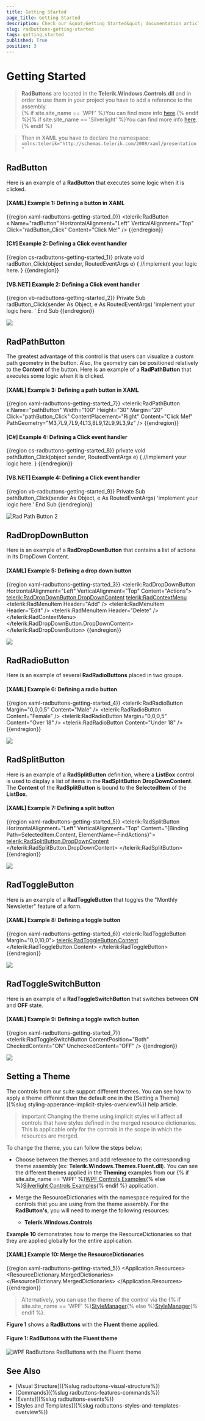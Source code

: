 ```yaml
---
title: Getting Started
page_title: Getting Started
description: Check our &quot;Getting Started&quot; documentation article for the RadButtons {{ site.framework_name }} control.
slug: radbuttons-getting-started
tags: getting,started
published: True
position: 3
---
```


# Getting Started

>__RadButtons__ are located in the __Telerik.Windows.Controls.dll__ and in order to use them in your project you have to add a reference to the assembly.<br/>{% if site.site_name == 'WPF' %}You can find more info [here](http://www.telerik.com/help/wpf/installation-installing-controls-dependencies-wpf.html).{% endif %}{% if site.site_name == 'Silverlight' %}You can find more info [here](http://www.telerik.com/help/silverlight/installation-installing-controls-dependencies.html).{% endif %}

> Then in XAML you have to declare the namespace:
> `xmlns:telerik="http://schemas.telerik.com/2008/xaml/presentation"`

## RadButton

Here is an example of a __RadButton__ that executes some logic when it is clicked.

#### __[XAML] Example 1: Defining a button in XAML__
{{region xaml-radbuttons-getting-started_0}}
	<telerik:RadButton x:Name="radButton" 
	                    HorizontalAlignment="Left"
	                    VerticalAlignment="Top"
	                    Click="radButton_Click"
	                    Content="Click Me!" />
{{endregion}}

#### __[C#] Example 2: Defining a Click event handler__
{{region cs-radbuttons-getting-started_1}}
	private void radButton_Click(object sender, RoutedEventArgs e)
	{
	    //implement your logic here.
	}
{{endregion}}

#### __[VB.NET] Example 2: Defining a Click event handler__
{{region vb-radbuttons-getting-started_2}}
	Private Sub radButton_Click(sender As Object, e As RoutedEventArgs)
	    'implement your logic here. '
	End Sub
{{endregion}}

![](images/RadButtons_Getting_Started_01.png)

## RadPathButton

The greatest advantage of this control is that users can visualize a custom path geometry in the button. Also, the geometry can be positioned relatively to the __Content__ of the button. Here is an example of a __RadPathButton__ that executes some logic when it is clicked.
  
#### __[XAML] Example 3: Defining a path button in XAML__  
{{region xaml-radbuttons-getting-started_7}}
	<telerik:RadPathButton x:Name="pathButton"
	                   Width="100"
	                   Height="30"
	                   Margin="20"
	                   Click="pathButton_Click"
	                   ContentPlacement="Right"
	                   Content="Click Me!"
	                   PathGeometry="M3,7L9,7L9,4L13,8L9,12L9,9L3,9z" />
{{endregion}}

#### __[C#] Example 4: Defining a Click event handler__  
{{region cs-radbuttons-getting-started_8}}
	private void pathButton_Click(object sender, RoutedEventArgs e)
	{
	    //implement your logic here.
	}
{{endregion}}

#### __[VB.NET] Example 4: Defining a Click event handler__  
{{region vb-radbuttons-getting-started_9}}
	Private Sub pathButton_Click(sender As Object, e As RoutedEventArgs)
	    'implement your logic here.'
	End Sub
{{endregion}}

![Rad Path Button 2](images/RadPathButton2.png)

## RadDropDownButton

Here is an example of a __RadDropDownButton__ that contains a list of actions in its DropDown Content.

#### __[XAML] Example 5: Defining a drop down button__  
{{region xaml-radbuttons-getting-started_3}}
	<telerik:RadDropDownButton HorizontalAlignment="Left" 
	                           VerticalAlignment="Top"
	                           Content="Actions">
	    <telerik:RadDropDownButton.DropDownContent>
	        <telerik:RadContextMenu>
	            <telerik:RadMenuItem Header="Add" />
	            <telerik:RadMenuItem Header="Edit" />
	            <telerik:RadMenuItem Header="Delete" />
	        </telerik:RadContextMenu>
	    </telerik:RadDropDownButton.DropDownContent>
	</telerik:RadDropDownButton>
{{endregion}}

![](images/RadButtons_Getting_Started_02.png)

## RadRadioButton

Here is an example of several __RadRadioButtons__ placed in two groups.

#### __[XAML] Example 6: Defining a radio button__  
{{region xaml-radbuttons-getting-started_4}}
	<StackPanel HorizontalAlignment="Left" 
	            VerticalAlignment="Top"
	            Orientation="Horizontal">
	    <StackPanel Margin="0,0,20,0">
	        <telerik:RadRadioButton Margin="0,0,0,5" Content="Male" />
	        <telerik:RadRadioButton Content="Female" />
	    </StackPanel>
	    <StackPanel>
	        <telerik:RadRadioButton Margin="0,0,0,5" Content="Over 18" />
	        <telerik:RadRadioButton Content="Under 18" />
	    </StackPanel>
	</StackPanel>
{{endregion}}

![](images/RadButtons_Getting_Started_03.png)

## RadSplitButton

Here is an example of a __RadSplitButton__ definition, where a __ListBox__ control is used to display a list of items in the __RadSplitButton__ __DropDownContent__. The __Content__ of the __RadSplitButton__ is bound to the __SelectedItem__ of the __ListBox__.

#### __[XAML] Example 7: Defining a split button__
{{region xaml-radbuttons-getting-started_5}}
	<telerik:RadSplitButton HorizontalAlignment="Left" 
	                        VerticalAlignment="Top"
	                        Content="{Binding Path=SelectedItem.Content, ElementName=FindActions}">
	    <telerik:RadSplitButton.DropDownContent>
	        <ListBox x:Name="FindActions" SelectionMode="Single">
	            <ListBoxItem Content="Quick Find" IsSelected="True" />
	            <ListBoxItem Content="Find in Files" />
	            <ListBoxItem Content="Find Symbols" />
	        </ListBox>
	    </telerik:RadSplitButton.DropDownContent>
	</telerik:RadSplitButton>
{{endregion}}

![](images/RadButtons_Getting_Started_04.png)

## RadToggleButton

Here is an example of a __RadToggleButton__ that toggles the "Monthly Newsletter" feature of a form.

#### __[XAML] Example 8: Defining a toggle button__
{{region xaml-radbuttons-getting-started_6}}
	<StackPanel HorizontalAlignment="Left" 
	            VerticalAlignment="Top"
	            Orientation="Horizontal">
	    <telerik:RadToggleButton Margin="0,0,10,0">
	        <telerik:RadToggleButton.Content>
	            <Image Source="/Silverlight.Help.RadButtons;component/Demos/Images/newsletter.png" Stretch="None" />
	        </telerik:RadToggleButton.Content>
	    </telerik:RadToggleButton>
	    <TextBlock Text="Send a monthly newsletter" />
	</StackPanel>
{{endregion}}

![](images/RadButtons_Getting_Started_05.png)

## RadToggleSwitchButton

Here is an example of a __RadToggleSwitchButton__ that switches between __ON__ and __OFF__ state.

#### __[XAML] Example 9: Defining a toggle switch button__
{{region xaml-radbuttons-getting-started_7}}
	<Grid>
		<telerik:RadToggleSwitchButton ContentPosition="Both" CheckedContent="ON" UncheckedContent="OFF" />
	</Grid>
{{endregion}}

![](images/RadButtons_Getting_Started_06.png)

## Setting a Theme

The controls from our suite support different themes. You can see how to apply a theme different than the default one in the [Setting a Theme]({%slug styling-apperance-implicit-styles-overview%}) help article.

>important Changing the theme using implicit styles will affect all controls that have styles defined in the merged resource dictionaries. This is applicable only for the controls in the scope in which the resources are merged. 

To change the theme, you can follow the steps below:

* Choose between the themes and add reference to the corresponding theme assembly (ex: **Telerik.Windows.Themes.Fluent.dll**). You can see the different themes applied in the **Theming** examples from our {% if site.site_name == 'WPF' %}[WPF Controls Examples](https://demos.telerik.com/wpf/){% else %}[Silverlight Controls Examples](https://demos.telerik.com/silverlight/#Buttons/Theming){% endif %} application.

* Merge the ResourceDictionaries with the namespace required for the controls that you are using from the theme assembly. For the __RadButton's__, you will need to merge the following resources:

	* __Telerik.Windows.Controls__

__Example 10__ demonstrates how to merge the ResourceDictionaries so that they are applied globally for the entire application.

#### __[XAML] Example 10: Merge the ResourceDictionaries__  
{{region xaml-radbuttons-getting-started_5}}
	<Application.Resources>
		<ResourceDictionary>
			<ResourceDictionary.MergedDictionaries>
				<ResourceDictionary Source="/Telerik.Windows.Themes.Fluent;component/Themes/System.Windows.xaml"/>
				<ResourceDictionary Source="/Telerik.Windows.Themes.Fluent;component/Themes/Telerik.Windows.Controls.xaml"/>
			</ResourceDictionary.MergedDictionaries>
		</ResourceDictionary>
	</Application.Resources>
{{endregion}}

>Alternatively, you can use the theme of the control via the {% if site.site_name == 'WPF' %}[StyleManager](https://docs.telerik.com/devtools/wpf/styling-and-appearance/stylemanager/common-styling-apperance-setting-theme-wpf){% else %}[StyleManager](https://docs.telerik.com/devtools/silverlight/styling-and-appearance/stylemanager/common-styling-apperance-setting-theme){% endif %}.

__Figure 1__ shows a __RadButtons__ with the **Fluent** theme applied.
	
#### __Figure 1: RadButtons with the Fluent theme__
![WPF RadButtons RadButtons with the Fluent theme](images/radbuttons-setting-theme.png)

## See Also  
 * [Visual Structure]({%slug radbuttons-visual-structure%})
 * [Commands]({%slug radbuttons-features-commands%})
 * [Events]({%slug radbuttons-events%})
 * [Styles and Templates]({%slug radbuttons-styles-and-templates-overview%})